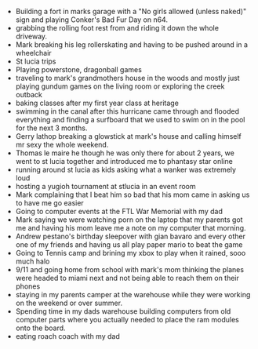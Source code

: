 - Building a fort in marks garage with a "No girls allowed (unless naked)" sign and playing Conker's Bad Fur Day on n64. 
- grabbing the rolling foot rest from and riding it down the whole driveway.
- Mark breaking his leg rollerskating and having to be pushed around in a wheelchair
- St lucia trips 
- Playing powerstone, dragonball games
- traveling to mark's grandmothers house in the woods and mostly just playing gundum games on the living room or exploring the creek outback
- baking classes after my first year class at heritage
- swimming in the canal after this hurricane came through and flooded everything and finding a surfboard that we used to swim on in the pool for the next 3 months.
- Gerry lathop breaking a glowstick at mark's house and calling himself mr sexy the whole weekend.
- Thomas le maire he though he was only there for about 2 years, we went to st lucia together and introduced me to phantasy star online 
- running around st lucia as kids asking what a wanker was extremely loud
- hosting a yugioh tournament at stlucia in an event room 
- Mark complaining that I beat him so bad that his mom came in asking us to have me go easier
- Going to computer events at the FTL War Memorial with my dad
- Mark saying we were watching porn on the laptop that my parents got me and having his mom leave me a note on my computer that morning. 
- Andrew pestano's birthday sleepover with gian bavaro and every other one of my friends and having us all play paper mario to beat the game
- Going to Tennis camp and brining my xbox to play when it rained, sooo much halo
- 9/11 and going home from school with mark's mom thinking the planes were headed to miami next and not being able to reach them on their phones
- staying in my parents camper at the warehouse while they were working on the weekend or over summer.
- Spending time in my dads warehouse building computers from old computer parts where you actually needed to place the ram modules onto the board.
- eating roach coach with my dad 

